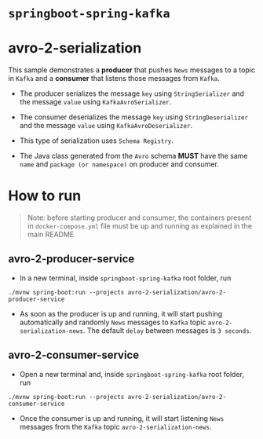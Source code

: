# `springboot-spring-kafka`

# avro-2-serialization

This sample demonstrates a **producer** that pushes `News` messages to a topic in `Kafka` and a **consumer** that
listens those messages from `Kafka`.

- The producer serializes the message `key` using `StringSerializer` and the message `value` using `KafkaAvroSerializer`.

- The consumer deserializes the message `key` using `StringDeserializer` and the message `value` using `KafkaAvroDeserializer`.

- This type of serialization uses `Schema Registry`.

- The Java class generated from the `Avro` schema **MUST** have the same `name` and `package (or namespace)` on producer
and consumer.

# How to run

> Note: before starting producer and consumer, the containers present in `docker-compose.yml` file must be up and running
as explained in the main README.

## avro-2-producer-service

- In a new terminal, inside `springboot-spring-kafka` root folder, run
```
./mvnw spring-boot:run --projects avro-2-serialization/avro-2-producer-service
```

- As soon as the producer is up and running, it will start pushing automatically and randomly `News` messages to `Kafka`
topic `avro-2-serialization-news`. The default `delay` between messages is `3 seconds`.

## avro-2-consumer-service

- Open a new terminal and, inside `springboot-spring-kafka` root folder, run
```
./mvnw spring-boot:run --projects avro-2-serialization/avro-2-consumer-service
```

- Once the consumer is up and running, it will start listening `News` messages from the `Kafka` topic
`avro-2-serialization-news`.